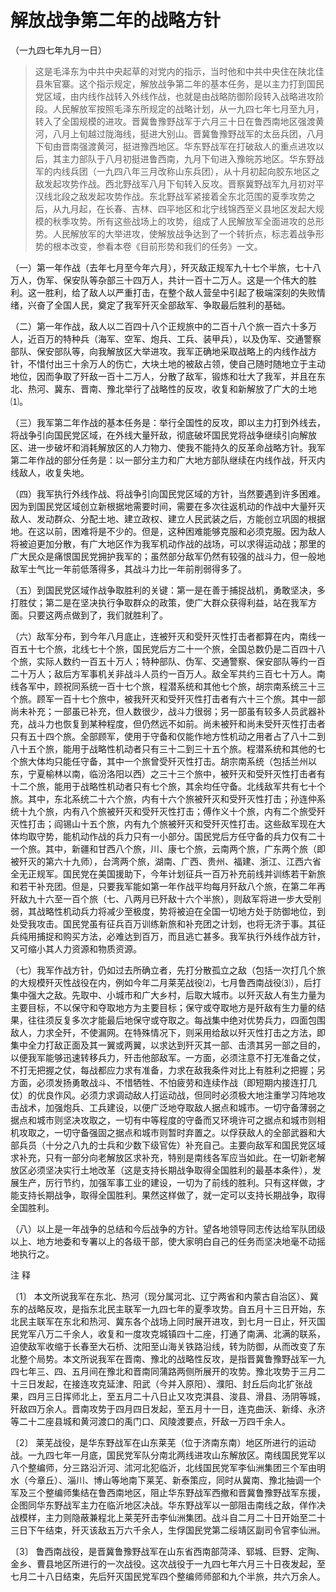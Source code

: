 #  解放战争第二年的战略方针  
（一九四七年九月一日）

>
> 这是毛泽东为中共中央起草的对党内的指示，当时他和中共中央住在陕北佳县朱官寨。这个指示规定，解放战争第二年的基本任务，是以主力打到国民党区域，由内线作战转入外线作战，也就是由战略防御阶段转入战略进攻阶段。人民解放军按照毛泽东所规定的战略计划，从一九四七年七月至九月，转入了全国规模的进攻。晋冀鲁豫野战军于六月三十日在鲁西南地区强渡黄河，八月上旬越过陇海线，挺进大别山。晋冀鲁豫野战军的太岳兵团，八月下旬由晋南强渡黄河，挺进豫西地区。华东野战军在打破敌人的重点进攻以后，其主力部队于八月初挺进鲁西南，九月下旬进入豫皖苏地区。华东野战军的内线兵团（一九四八年三月改称山东兵团），从十月初起向胶东地区之敌发起攻势作战。西北野战军八月下旬转入反攻。晋察冀野战军九月初对平汉线北段之敌发起攻势作战。东北野战军紧接着全东北范围的夏季攻势之后，从九月起，在长春、吉林、四平地区和北宁线锦西至义县地区发起大规模的秋季攻势。所有这些战场上的攻势，组成了人民解放军全面进攻的总形势。人民解放军的大举进攻，使解放战争达到了一个转折点，标志着战争形势的根本改变，参看本卷《目前形势和我们的任务》一文。

（一）第一年作战（去年七月至今年六月），歼灭敌正规军九十七个半旅，七十八万人，伪军、保安队等杂部三十四万人，共计一百十二万人。这是一个伟大的胜利。这一胜利，给了敌人以严重打击，在整个敌人营垒中引起了极端深刻的失败情绪，兴奋了全国人民，奠定了我军歼灭全部敌军、争取最后胜利的基础。

（二）第一年作战，敌人以二百四十八个正规旅中的二百十八个旅一百六十多万人，近百万的特种兵（海军、空军、炮兵、工兵、装甲兵），以及伪军、交通警察部队、保安部队等，向我解放区大举进攻。我军正确地采取战略上的内线作战方针，不惜付出三十余万人的伤亡，大块土地的被敌占领，使自己随时随地立于主动地位，因而争取了歼敌一百十二万人，分散了敌军，锻炼和壮大了我军，并且在东北、热河、冀东、晋南、豫北举行了战略性的反攻，收复和新解放了广大的土地⑴。

（三）我军第二年作战的基本任务是：举行全国性的反攻，即以主力打到外线去，将战争引向国民党区域，在外线大量歼敌，彻底破坏国民党将战争继续引向解放区、进一步破坏和消耗解放区的人力物力、使我不能持久的反革命战略方针。我军第二年作战的部分任务是：以一部分主力和广大地方部队继续在内线作战，歼灭内线敌人，收复失地。

（四）我军执行外线作战、将战争引向国民党区域的方针，当然要遇到许多困难。因为到国民党区域创立新根据地需要时间，需要在多次往返机动的作战中大量歼灭敌人、发动群众、分配土地、建立政权、建立人民武装之后，方能创立巩固的根据地。在这以前，困难将是不少的。但是，这种困难能够克服和必须克服。因为敌人将被迫更加分散，有广大地区作为我军机动作战的战场，可以求得运动战；那里的广大民众是痛恨国民党拥护我军的；虽然部分敌军仍然有较强的战斗力，但一般地敌军士气比一年前低落得多，其战斗力比一年前削弱得多了。

（五）到国民党区域作战争取胜利的关键：第一是在善于捕捉战机，勇敢坚决，多打胜仗；第二是在坚决执行争取群众的政策，使广大群众获得利益，站在我军方面。只要这两点做到了，我们就胜利了。

（六）敌军分布，到今年八月底止，连被歼灭和受歼灭性打击者都算在内，南线一百五十七个旅，北线七十个旅，国民党后方二十一个旅，全国总数仍是二百四十八个旅，实际人数约一百五十万人；特种部队、伪军、交通警察、保安部队等约一百二十万人；敌后方军事机关非战斗人员约一百万人。敌全军共约三百七十万人。南线各军中，顾祝同系统一百十七个旅，程潜系统和其他七个旅，胡宗南系统三十三个旅。顾军一百十七个旅中，被我歼灭和受歼灭性打击者有六十三个旅。其中一部尚未补充；一部虽已补充，但人数很少，战斗力很弱；另一部虽有较多人员武器补充，战斗力也恢复到某种程度，但仍然远不如前。尚未被歼和尚未受歼灭性打击者只有五十四个旅。全部顾军，使用于守备和仅能作地方性机动之用者占了八十二到八十五个旅，能用于战略性机动者只有三十二到三十五个旅。程潜系统和其他的七个旅大体均只能任守备，其中一个旅曾受歼灭性打击。胡宗南系统（包括兰州以东，宁夏榆林以南，临汾洛阳以西）之三十三个旅中，被歼灭和受歼灭性打击者有十二个旅，能用于战略性机动者只有七个旅，其余均任守备。北线敌军共有七十个旅。其中，东北系统二十六个旅，内有十六个旅被歼灭和受歼灭性打击；孙连仲系统十九个旅，内有八个旅被歼灭和受歼灭性打击；傅作义十个旅，内有二个旅受歼灭性打击；阎锡山十五个旅，内有九个旅被歼灭和受歼灭性打击。这些敌军现在大体均取守势，能机动作战的兵力只有一小部分。国民党后方任守备的兵力仅有二十一个旅。其中，新疆和甘西八个旅，川、康七个旅，云南两个旅，广东两个旅（即被歼灭的第六十九师），台湾两个旅，湖南、广西、贵州、福建、浙江、江西六省全无正规军。国民党在美国援助下，今年计划征兵一百万补充前线并训练若干新旅和若干补充团。但是，只要我军能如第一年作战平均每月歼敌八个旅，在第二年再歼敌九十六至一百个旅（七、八两月已歼敌十六个半旅），则敌军将进一步大受削弱，其战略性机动兵力将减少至极度，势将被迫在全国一切地方处于防御地位，到处受我攻击。国民党虽有征兵百万训练新旅和补充团之计划，也将无济于事。其征兵纯用捕捉和购买方法，必难达到百万，而且逃亡甚多。我军执行外线作战方针，又可缩小其人力资源和物质资源。

（七）我军作战方针，仍如过去所确立者，先打分散孤立之敌（包括一次打几个旅的大规模歼灭性战役在内，例如今年二月莱芜战役⑵，七月鲁西南战役⑶），后打集中强大之敌。先取中、小城市和广大乡村，后取大城市。以歼灭敌人有生力量为主要目标，不以保守和夺取地方为主要目标；保守或夺取地方是歼敌有生力量的结果，往往须反复多次才能最后地保守或夺取之。每战集中绝对优势兵力，四面包围敌人，力求全歼，不使漏网。在特殊情况下，则采用给敌以歼灭性打击之方法，即集中全力打敌正面及其一翼或两翼，以求达到歼灭其一部、击溃其另一部之目的，以便我军能够迅速转移兵力，歼击他部敌军。一方面，必须注意不打无准备之仗，不打无把握之仗，每战都应力求有准备，力求在敌我条件对比上有胜利之把握；另方面，必须发扬勇敢战斗、不惜牺牲、不怕疲劳和连续作战（即短期内接连打几仗）的优良作风。必须力求调动敌人打运动战，但同时必须极大地注重学习阵地攻击战术，加强炮兵、工兵建设，以便广泛地夺取敌人据点和城市。一切守备薄弱之据点和城市则坚决攻取之，一切有中等程度的守备而又环境许可之据点和城市则相机攻取之，一切守备强固之据点和城市则暂时弃置之。以俘获敌人的全部武器和大部兵员（十分之八九的士兵和少数下级官佐）补充自己。主要向敌军和国民党区域求补充，只有一部分向老解放区求补充，特别是南线各军应当如此。在一切新老解放区必须坚决实行土地改革（这是支持长期战争取得全国胜利的最基本条件），发展生产，厉行节约，加强军事工业的建设，一切为了前线的胜利。只有这样做，才能支持长期战争，取得全国胜利。果然这样做了，就一定可以支持长期战争，取得全国胜利。

（八）以上是一年战争的总结和今后战争的方针。望各地领导同志传达给军队团级以上、地方地委和专署以上的各级干部，使大家明白自己的任务而坚决地毫不动摇地执行之。

注 释

〔1〕
本文所说我军在东北、热河（现分属河北、辽宁两省和内蒙古自治区）、冀东的战略反攻，是指东北民主联军一九四七年的夏季攻势。自五月十三日开始，东北民主联军在东北和热河、冀东各个战场上同时展开进攻，到七月一日止，歼灭国民党军八万二千余人，收复和一度攻克城镇四十二座，打通了南满、北满的联系，迫使敌军收缩于长春至大石桥、沈阳至山海关铁路沿线，转为防御，从而改变了东北整个局势。本文所说我军在晋南、豫北的战略性反攻，是指晋冀鲁豫野战军一九四七年三、四、五月间在豫北和晋南同蒲路两侧所展开的攻势。豫北攻势于三月二十三日发起，在接连攻克延津、阳武（今并入原阳）、濮阳、封丘后向北扩张战果，四月三日挥师北上，至五月二十八日止又攻克淇县、浚县、滑县、汤阴等城，歼敌四万余人。晋南攻势于四月四日发起，至五月十一日，连克曲沃、新绛、永济等二十二座县城和黄河渡口的禹门口、风陵渡要点，歼敌一万四千余人。

〔2〕
莱芜战役，是华东野战军在山东莱芜（位于济南东南）地区所进行的运动战。一九四七年一月底，国民党军队分南北两线进攻山东解放区。南线国民党军以八个整编师，分三路沿沂河、沭河北犯临沂，北线国民党军李仙洲集团三个军由明水（今章丘）、淄川、博山等地南下莱芜、新泰策应，同时从冀南、豫北抽调一个军及三个整编师集结在鲁西南地区，阻止华东野战军西撤和晋冀鲁豫野战军东援，企图同华东野战军主力在临沂地区决战。华东野战军以一部阻击南线之敌，佯作决战模样，主力则隐蔽兼程北上莱芜歼击李仙洲集团。战斗自二月二十日开始至二十三日下午结束，歼灭该敌五万六千余人，生俘国民党第二绥靖区副司令官李仙洲。

〔3〕
鲁西南战役，是晋冀鲁豫野战军在山东省西南部菏泽、郓城、巨野、定陶、金乡、曹县地区所进行的一次战役。这次战役于一九四七年六月三十日夜发起，至七月二十八日结束，先后歼灭国民党军四个整编师师部和九个半旅，共六万余人。

  

